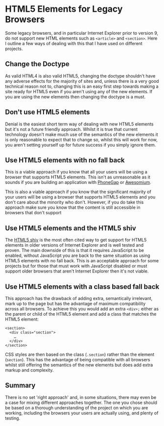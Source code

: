 # HTML5 Elements for Legacy Browsers

Some legacy browsers, and in particular Internet Explorer prior to version 9, do not support new HTML elements such as `<article>` and `<section>`. Here I outline a few ways of dealing with this that I have used on different projects.

## Change the Doctype
As valid HTML4 is also valid HTML5, changing the doctype shouldn't have any adverse effects for the majority of sites and, unless there is a very good technical reason not to, changing this is an easy first step towards making a site ready for HTML5 even if you aren't using any of the new elements. If you are using the new elements then changing the doctype is a must.

## Don't use HTML5 elements
Denial is the easiest short term way of dealing with new HTML5 elements but it's not a future friendly approach.  Whilst it is true that current technology doesn't make much use of the semantics of the new elements it is only reasonable to expect that to change so, whilst this will work for now, you aren't setting yourself up for future success if you simply ignore them.

## Use HTML5 elements with no fall back
This is a viable approach if you know that all your users will be using a browser that supports HTML5 elements.  This isn't as unreasonable as it sounds if you are building an application with <a href="http://phonegap.com/">PhoneGap</a> or <a href="http://awesomium.com/">Awesomium</a>.

This is also a viable approach if you know that the significant majority of your users will be using a browser that supports HTML5 elements and you don't care about the minority who don't. However, if you do take this approach make sure you know that the content is still accessible in browsers that don't support

## Use HTML5 elements and the HTML5 shiv
The <a href="https://github.com/aFarkas/html5shiv/">HTML5 shiv</a> is the most often cited way to get support for HTML5 elements in older versions of Internet Explorer and is well tested and proven.  The main downside of this is that it requires JavaScript to be enabled, without JavaScript you are back to the same situation as using HTML5 elements with no fall back.  This is an acceptable approach for some projects but for those that must work with JavaScript disabled or must support older browsers that aren't Internet Explorer then it's not viable.

## Use HTML5 elements with a class based fall back
This approach has the drawback of adding extra, semantically irrelevant, mark up to the page but has the advantage of maximum compatibility across all browsers. To achieve this you would add an extra `<div>;` either as the parent or child of the HTML5 element and add a class that matches the HTML5 element:

<pre class="code"><code>&lt;section&gt;
  &lt;div class="section"&gt;
    &hellip;
  &lt;/div&gt;
&lt;/section&gt;</code></pre>

CSS styles are then based on the class (`.section`) rather than the element (`section`).  This has the advantage of being compatible with all browsers whilst still offering the semantics of the new elements but does add extra markup and complexity.

## Summary

There is no set 'right approach' and, in some situations, there may even be a case for mixing different approaches together. The one you chose should be based on a thorough understanding of the project on which you are working, including the browsers your users are actually using, and plenty of testing.
